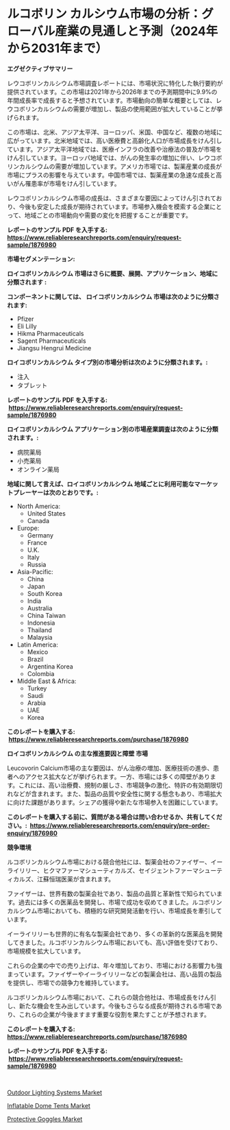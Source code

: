 <p><h1>ルコボリン カルシウム市場の分析：グローバル産業の見通しと予測（2024年から2031年まで）</h1></p><p><strong>エグゼクティブサマリー</strong></p>
<p><p>レウコボリンカルシウム市場調査レポートには、市場状況に特化した執行要約が提供されています。この市場は2021年から2026年までの予測期間中に9.9%の年間成長率で成長すると予想されています。市場動向の簡単な概要としては、レウコボリンカルシウムの需要が増加し、製品の使用範囲が拡大していることが挙げられます。</p><p>この市場は、北米、アジア太平洋、ヨーロッパ、米国、中国など、複数の地域に広がっています。北米地域では、高い医療費と高齢化人口が市場成長をけん引しています。アジア太平洋地域では、医療インフラの改善や治療法の普及が市場をけん引しています。ヨーロッパ地域では、がんの発生率の増加に伴い、レウコボリンカルシウムの需要が増加しています。アメリカ市場では、製薬産業の成長が市場にプラスの影響を与えています。中国市場では、製薬産業の急速な成長と高いがん罹患率が市場をけん引しています。</p><p>レウコボリンカルシウム市場の成長は、さまざまな要因によってけん引されており、今後も安定した成長が期待されています。市場参入機会を模索する企業にとって、地域ごとの市場動向や需要の変化を把握することが重要です。</p></p>
<p><strong>レポートのサンプル PDF を入手する: <a href="https://www.reliableresearchreports.com/enquiry/request-sample/1876980">https://www.reliableresearchreports.com/enquiry/request-sample/1876980</a></strong></p>
<p><strong>市場セグメンテーション:</strong></p>
<p><strong> ロイコボリンカルシウム 市場はさらに概要、展開、アプリケーション、地域に分類されます :</strong></p>
<p><strong>コンポーネントに関しては、 ロイコボリンカルシウム 市場は次のように分類されます: &nbsp;</strong></p>
<p><ul><li>Pfizer</li><li>Eli Lilly</li><li>Hikma Pharmaceuticals</li><li>Sagent Pharmaceuticals</li><li>Jiangsu Hengrui Medicine</li></ul></p>
<p><strong> ロイコボリンカルシウム タイプ別の市場分析は次のように分類されます。:</strong></p>
<p><ul><li>注入</li><li>タブレット</li></ul></p>
<p><strong>レポートのサンプル PDF を入手する: &nbsp;<a href="https://www.reliableresearchreports.com/enquiry/request-sample/1876980">https://www.reliableresearchreports.com/enquiry/request-sample/1876980</a></strong></p>
<p><strong> ロイコボリンカルシウム アプリケーション別の市場産業調査は次のように分類されます。:</strong></p>
<p><ul><li>病院薬局</li><li>小売薬局</li><li>オンライン薬局</li></ul></p>
<p><strong>地域に関して言えば、ロイコボリンカルシウム 地域ごとに利用可能なマーケットプレーヤーは次のとおりです。:</strong></p>
<p><ul>
    <li>
        North America:
        <ul>
            <li>United States</li>
            <li>Canada</li>
        </ul>
    </li>
    <li>
        Europe:
        <ul>
            <li>Germany</li>
            <li>France</li>
            <li>U.K.</li>
            <li>Italy</li>
            <li>Russia</li>
        </ul>
    </li>
    <li>
        Asia-Pacific:
        <ul>
            <li>China</li>
            <li>Japan</li>
            <li>South Korea</li>
            <li>India</li>
            <li>Australia</li>
            <li>China Taiwan</li>
            <li>Indonesia</li>
            <li>Thailand</li>
            <li>Malaysia</li>
        </ul>
    </li>
    <li>
        Latin America:
        <ul>
            <li>Mexico</li>
            <li>Brazil</li>
            <li>Argentina Korea</li>
            <li>Colombia</li>
        </ul>
    </li>
    <li>
        Middle East & Africa:
        <ul>
            <li>Turkey</li>
            <li>Saudi</li>
            <li>Arabia</li>
            <li>UAE</li>
            <li>Korea</li>
        </ul>
    </li>
    </ul></p>
<p><strong>このレポートを購入する: &nbsp;<a href="https://www.reliableresearchreports.com/purchase/1876980">https://www.reliableresearchreports.com/purchase/1876980</a></strong></p>
<p><strong>ロイコボリンカルシウム の主な推進要因と障壁 市場</strong></p>
<p><p>Leucovorin Calcium市場の主な要因は、がん治療の増加、医療技術の進歩、患者へのアクセス拡大などが挙げられます。一方、市場には多くの障壁があります。これには、高い治療費、規制の厳しさ、市場競争の激化、特許の有効期限切れなどが含まれます。また、製品の品質や安全性に関する懸念もあり、市場拡大に向けた課題があります。シェアの獲得や新たな市場参入を困難にしています。</p></p>
<p><strong>このレポートを購入する前に、質問がある場合は問い合わせるか、共有してください。:&nbsp; <a href="https://www.reliableresearchreports.com/enquiry/pre-order-enquiry/1876980">https://www.reliableresearchreports.com/enquiry/pre-order-enquiry/1876980</a></strong></p>
<p><strong>競争環境</strong></p>
<p><p>ルコボリンカルシウム市場における競合他社には、製薬会社のファイザー、イーライリリー、ヒクマファーマシューティカルズ、セイジェントファーマシューティカルズ、江蘇恒瑞医薬が含まれます。</p><p>ファイザーは、世界有数の製薬会社であり、製品の品質と革新性で知られています。過去には多くの医薬品を開発し、市場で成功を収めてきました。ルコボリンカルシウム市場においても、積極的な研究開発活動を行い、市場成長を牽引しています。</p><p>イーライリリーも世界的に有名な製薬会社であり、多くの革新的な医薬品を開発してきました。ルコボリンカルシウム市場においても、高い評価を受けており、市場規模を拡大しています。</p><p>これらの企業の中での売り上げは、年々増加しており、市場における影響力も強まっています。ファイザーやイーライリリーなどの製薬会社は、高い品質の製品を提供し、市場での競争力を維持しています。</p><p>ルコボリンカルシウム市場において、これらの競合他社は、市場成長をけん引し、新たな機会を生み出しています。今後もさらなる成長が期待される市場であり、これらの企業が今後ますます重要な役割を果たすことが予想されます。</p></p>
<p><strong>このレポートを購入する: &nbsp; <a href="https://www.reliableresearchreports.com/purchase/1876980">https://www.reliableresearchreports.com/purchase/1876980</a></strong></p>
<p><strong>レポートのサンプル PDF を入手する: &nbsp;<a href="https://www.reliableresearchreports.com/enquiry/request-sample/1876980">https://www.reliableresearchreports.com/enquiry/request-sample/1876980</a></strong><strong></strong></p>
<p>&nbsp;</p>
<p><p><a href="https://github.com/yemakinde/Market-Research-Report-List-1/blob/main/outdoor-lighting-systems-market.md">Outdoor Lighting Systems Market</a></p><p><a href="https://github.com/jsmusil/Market-Research-Report-List-2/blob/main/inflatable-dome-tents-market.md">Inflatable Dome Tents Market</a></p><p><a href="https://github.com/bmorecock/Market-Research-Report-List-2/blob/main/protective-goggles-market.md">Protective Goggles Market</a></p></p>